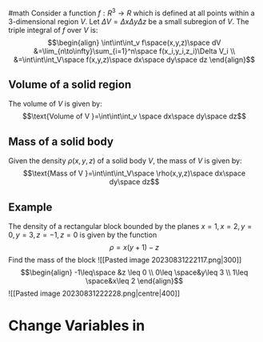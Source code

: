 #math
Consider a function $f: R^3\to R$ which is defined at all points within a 3-dimensional region $V$.
Let $\Delta V=\Delta x\Delta y \Delta z$ be a small subregion of $V$. The triple integral of $f$ over $V$ is:
$$\begin{align}
\int\int\int_v f\space(x,y,z)\space dV &=\lim_{n\to\infty}\sum_{i=1}^n\space f(x_i,y_i,z_i)\Delta V_i \\
&=\int\int\int_V\space f(x,y,z)\space dx\space dy\space dz
\end{align}$$
## Volume of a solid region
The volume of $V$ is given by:
$$\text{Volume of V }=\int\int\int_v \space dx\space dy\space dz$$
## Mass of a solid body
Given the density $\rho(x,y,z)$ of a solid body $V$, the mass of $V$ is given by:
$$\text{Mass of V }=\int\int\int_V\space \rho(x,y,z)\space dx\space dy\space dz$$
## Example
The density of a rectangular block bounded by the planes
$x=1,x=2,y=0,y=3,z=-1,z=0$
is given by the function
$$\rho=x(y+1)-z$$
Find the mass of the block
![[Pasted image 20230831222117.png|300]]
$$\begin{align}
-1\leq\space &z \leq 0 \\
0\leq \space&y\leq 3 \\
1\leq \space&x\leq 2
\end{align}$$
![[Pasted image 20230831222228.png|centre|400]]


# Change Variables in 